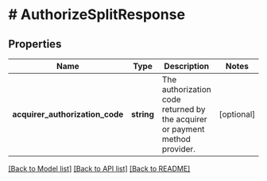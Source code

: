 # # AuthorizeSplitResponse

## Properties

Name | Type | Description | Notes
------------ | ------------- | ------------- | -------------
**acquirer_authorization_code** | **string** | The authorization code returned by the acquirer or payment method provider. | [optional]

[[Back to Model list]](../../README.md#models) [[Back to API list]](../../README.md#endpoints) [[Back to README]](../../README.md)
